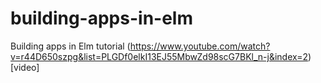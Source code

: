 # building-apps-in-elm
Building apps in Elm tutorial
(https://www.youtube.com/watch?v=r44D650szpg&list=PLGDf0elkI13EJ55MbwZd98scG7BKl_n-j&index=2)[video]
